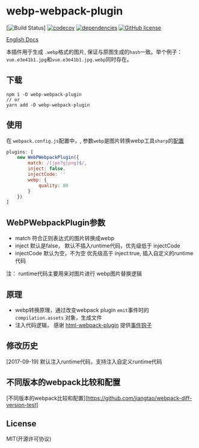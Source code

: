 # webp-webpack-plugin

[![Build Status](https://travis-ci.org/jiangtao/webp-webpack-plugin.svg?branch=master)]
[![codecov](https://img.shields.io/codecov/c/github/jiangtao/webp-webpack-plugin.svg?style=flat-square)](https://codecov.io/gh/jiangtao/webp-webpack-plugin)
[![dependencies](https://img.shields.io/david/jiangtao/webp-webpack-plugin.svg?style=flat-square)](https://david-dm.org/jiangtao/webp-webpack-plugin)
[![GitHub license](https://img.shields.io/badge/license-MIT-blue.svg)](https://raw.githubusercontent.com/jiangtao/webp-webpack-plugin/master/LICENSE)

[English Docs](./README.md)

本插件用于生成 `.webp`格式的图片, 保证与原图生成的`hash`一致。举个例子： `vue.e3e41b1.jpg`和`vue.e3e41b1.jpg.webp`同时存在。 

## 下载

```npm
npm i -D webp-webpack-plugin 
// or
yarn add -D webp-webpack-plugin
```

## 使用

在 `webpack.config.js`配置中，, 参数`webp`是图片转换webp工具`sharp`的[配置](http://sharp.dimens.io/en/stable/api-output/#webp) 

```javascript
plugins: [
    new WebPWebpackPlugin({
        match: /(jpe?g|png)$/,
        inject: false, 
        injectCode: '' 
        webp: {
            quality: 80
        }
    })
]
```

## WebPWebpackPlugin参数

- match 符合正则表达式的图片转换成webp
- inject 默认是false， 默认不插入runtime代码，优先级低于 injectCode
- injectCode 默认为空，不为空 优先级高于 inject:true, 插入自定义的runtime代码

注： runtime代码主要用来对图片进行 webp图片替换逻辑


## 原理

- webp转换原理，通过改变webpack plugin `emit`事件时的 `compilation.assets` 对象，生成文件
- 注入代码逻辑， 感谢 [html-webpack-plugin](https://github.com/jantimon/html-webpack-plugin) 提供[事件钩子](https://github.com/jantimon/html-webpack-plugin#events)

## 修改历史

[2017-09-19] 默认注入runtime代码，支持注入自定义runtime代码

## 不同版本的webpack比较和配置 

[不同版本的webpack比较和配置][https://github.com/jiangtao/webpack-diff-version-test]

## License 

MIT(开源许可协议)



